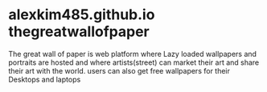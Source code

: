 # alexkim485.github.io thegreatwallofpaper
The great wall of paper is web platform where Lazy loaded wallpapers  and portraits are hosted and where artists(street) can market their art and share their art with the world. users can also get free wallpapers for their Desktops and laptops
